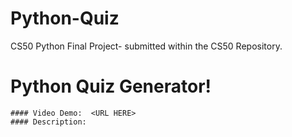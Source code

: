 # Python-Quiz
CS50 Python Final Project- submitted within the CS50 Repository.
 # Python Quiz Generator!
 
    #### Video Demo:  <URL HERE>
    #### Description:
